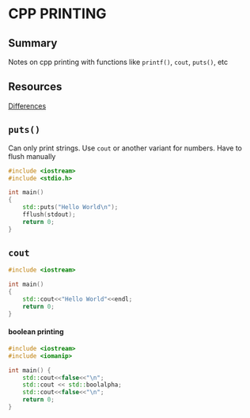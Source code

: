 # CPP PRINTING

## Summary

Notes on cpp printing with functions like `printf()`, `cout`, `puts()`, etc

## Resources

[Differences](https://www.includehelp.com/cpp-tutorial/difference-between-cout-and-puts.aspx)

## `puts()`

Can only print strings. Use `cout` or another variant for numbers.
Have to flush manually

```cpp
#include <iostream>
#include <stdio.h>

int main()
{
	std::puts("Hello World\n");
	fflush(stdout);
	return 0;
}
```

## `cout`

```cpp
#include <iostream>

int main()
{
	std::cout<<"Hello World"<<endl;
	return 0;
}
```

#### boolean printing

```cpp
#include <iostream>
#include <iomanip>

int main() {
    std::cout<<false<<"\n";
    std::cout << std::boolalpha;
    std::cout<<false<<"\n";
    return 0;
}
```
